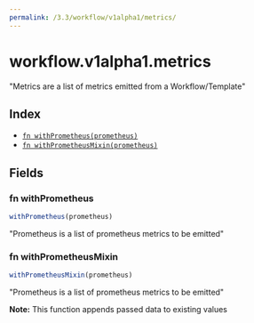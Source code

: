 ```yaml
---
permalink: /3.3/workflow/v1alpha1/metrics/
---
```


# workflow.v1alpha1.metrics

"Metrics are a list of metrics emitted from a Workflow/Template"

## Index

* [`fn withPrometheus(prometheus)`](#fn-withprometheus)
* [`fn withPrometheusMixin(prometheus)`](#fn-withprometheusmixin)

## Fields

### fn withPrometheus

```ts
withPrometheus(prometheus)
```

"Prometheus is a list of prometheus metrics to be emitted"

### fn withPrometheusMixin

```ts
withPrometheusMixin(prometheus)
```

"Prometheus is a list of prometheus metrics to be emitted"

**Note:** This function appends passed data to existing values